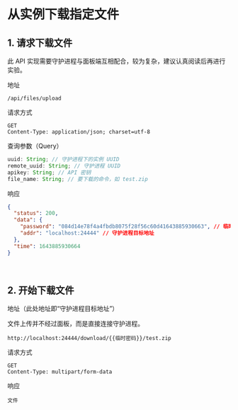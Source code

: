 # 从实例下载指定文件

## 1. 请求下载文件

此 API 实现需要守护进程与面板端互相配合，较为复杂，建议认真阅读后再进行实验。

地址

```
/api/files/upload
```

请求方式

```
GET
Content-Type: application/json; charset=utf-8
```

查询参数（Query）

```js
uuid: String; // 守护进程下的实例 UUID
remote_uuid: String; // 守护进程 UUID
apikey: String; // API 密钥
file_name: String; // 要下载的命令，如 test.zip
```

响应

```json
{
  "status": 200,
  "data": {
    "password": "084d14e78f4a4fbdb8075f28f56c60d41643885930663", // 临时密码
    "addr": "localhost:24444" // 守护进程目标地址
  },
  "time": 1643885930664
}
```

<br />

## 2. 开始下载文件

地址（此处地址即“守护进程目标地址”）

文件上传并不经过面板，而是直接连接守护进程。

```
http://localhost:24444/download/{{临时密码}}/test.zip
```

请求方式

```
GET
Content-Type: multipart/form-data
```

响应

```
文件
```
